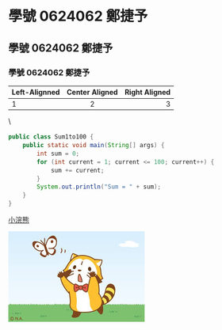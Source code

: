 # 學號 0624062 鄭捷予
## 學號 0624062 鄭捷予
### 學號 0624062 鄭捷予

| Left-Alignned | Center Aligned | Right Aligned |
| :------------ | :------------: | ------------: |
|1              | 2              |  3            |

\
```java
public class Sum1to100 {
    public static void main(String[] args) {
        int sum = 0;
        for (int current = 1; current <= 100; current++) {
            sum += current;
        }
        System.out.println("Sum = " + sum);
    }
}
```

[小浣熊](https://www.youtube.com/watch?v=KeDMwiNe738)

![小浣熊](下載.jpg)
